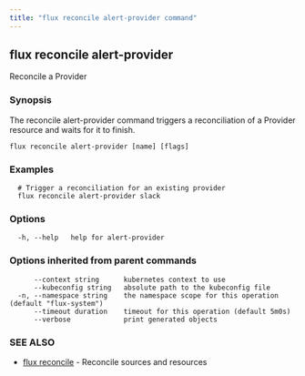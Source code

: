 ```yaml
---
title: "flux reconcile alert-provider command"
---
```

## flux reconcile alert-provider

Reconcile a Provider

### Synopsis

The reconcile alert-provider command triggers a reconciliation of a Provider resource and waits for it to finish.

```
flux reconcile alert-provider [name] [flags]
```

### Examples

```
  # Trigger a reconciliation for an existing provider
  flux reconcile alert-provider slack
```

### Options

```
  -h, --help   help for alert-provider
```

### Options inherited from parent commands

```
      --context string      kubernetes context to use
      --kubeconfig string   absolute path to the kubeconfig file
  -n, --namespace string    the namespace scope for this operation (default "flux-system")
      --timeout duration    timeout for this operation (default 5m0s)
      --verbose             print generated objects
```

### SEE ALSO

* [flux reconcile](/cmd/flux_reconcile/)	 - Reconcile sources and resources

